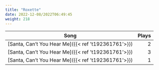 ```yaml
---
title: "Roxette"
date: 2022-12-08/2022T06:49:45
weight: 218
---
```




 Song | Plays 
----- | -----:
[Santa, Can’t You Hear Me]({{< ref 't192361761'>}}) | 2
[Santa, Can’t You Hear Me]({{< ref 't192361761'>}}) | 3
[Santa, Can’t You Hear Me]({{< ref 't192361761'>}}) | 1
